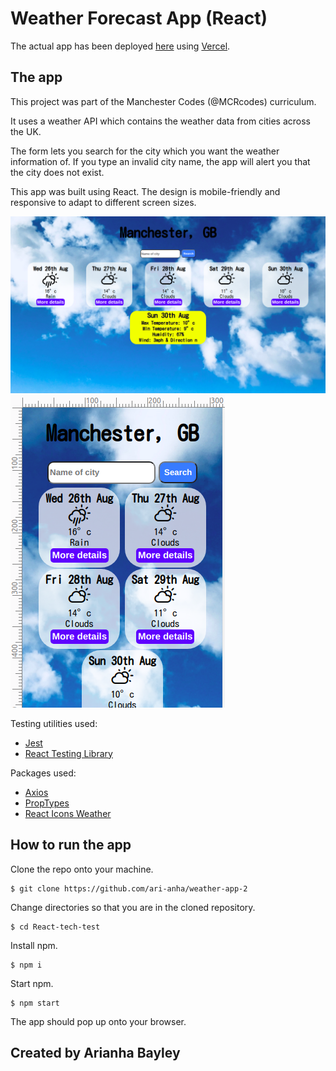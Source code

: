# Weather Forecast App (React)

The actual app has been deployed [here](https://weather-app-2.vercel.app/) using [Vercel](https://vercel.com/).

## The app

This project was part of the Manchester Codes (@MCRcodes) curriculum.

It uses a weather API which contains the weather data from cities across the UK.

The form lets you search for the city which you want the weather information of. If you type an invalid city name, the app will alert you that the city does not exist.

This app was built using React. The design is mobile-friendly and responsive to adapt to different screen sizes.

![Screenshot of the app on a computer](weather-app-desktop.png)
![Screenshot of the app on a mobile](weather-app-mobile.png)

Testing utilities used:

- [Jest](https://jestjs.io/)
- [React Testing Library](https://testing-library.com/docs/react-testing-library/intro)

Packages used:

- [Axios](https://www.npmjs.com/package/axios)
- [PropTypes](https://www.npmjs.com/package/prop-types)
- [React Icons Weather](https://www.npmjs.com/package/react-icons-weather)

## How to run the app

Clone the repo onto your machine.

```
$ git clone https://github.com/ari-anha/weather-app-2
```

Change directories so that you are in the cloned repository.

```
$ cd React-tech-test
```

Install npm.

```
$ npm i
```

Start npm.

```
$ npm start
```

The app should pop up onto your browser.

## Created by Arianha Bayley
